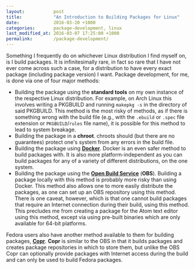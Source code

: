 ```yaml
---
layout:           post
title:            "An Introduction to Building Packages for Linux"
date:             2016-03-20 +1000
categories:       package-development, linux
last_modified_at: 2016-03-07 17:25:00 +1000
permalink:        /package-development/
---
```


Something I frequently do on whichever Linux distribution I find myself on, is I build packages. It is infinitesimally rare, in fact so rare that I have not ever come across such a case, for a distribution to have every exact package (including package version) I want. Package development, for me, is done via one of four major methods:

* Building the package using the **standard tools** on my own instance of the respective Linux distribution. For example, on Arch Linux this involves writing a PKGBUILD and running `makepkg -s` in the directory of said PKGBUILD. This method is the most risky of methods, as if there is something wrong with the build file (e.g., with the `.ebuild` or `.spec` file extension or `PKGBUILD`/`rules` file name), it is possible for this method to lead to system breakage.
* Building the package in a **chroot**. chroots should (but there are no guarantees) protect one's system from any errors in the build file.
* Building the package using [**Docker**](https://www.docker.com/). Docker is an even safer method to build packages with. It is also more platform-independent as you can build packages for any of a variety of different distributions, on the one system.
* Building the package using the [**Open Build Service**](https://build.opensuse.org/) (**OBS**). Building a package locally with this method is probably more risky than using Docker. This method also allows one to more easily distribute the packages, as one can set up an OBS repository using this method. There is one caveat, however, which is that one cannot build packages that require an Internet connection during their build, using this method. This precludes me from creating a package for the Atom text editor using this method, except via using pre-built binaries which are only available for 64-bit platforms.

Fedora users also have another method available to them for building packages, [**Copr**](https://copr.fedorainfracloud.org/). **Copr** is similar to the OBS in that it builds packages and creates package repositories in which to store them, but unlike the OBS Copr can optionally provide packages with Internet access during the build and can only be used to build Fedora packages.
